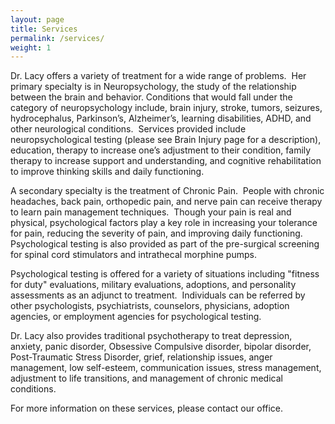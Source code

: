 ```yaml
---
layout: page
title: Services
permalink: /services/
weight: 1
---
```


Dr. Lacy offers a variety of treatment for a wide range of problems. 
Her primary specialty is in Neuropsychology, the study of the
relationship between the brain and behavior. Conditions that would
fall under the category of neuropsychology include, brain injury,
stroke, tumors, seizures, hydrocephalus, Parkinson’s, Alzheimer’s,
learning disabilities, ADHD, and other neurological conditions. 
Services provided include neuropsychological testing (please see Brain
Injury page for a description), education, therapy to increase one’s
adjustment to their condition, family therapy to increase support and
understanding, and cognitive rehabilitation to improve thinking skills
and daily functioning.

A secondary specialty is the treatment of Chronic Pain.  People with
chronic headaches, back pain, orthopedic pain, and nerve pain can
receive therapy to learn pain management techniques.  Though your pain
is real and physical, psychological factors play a key role in
increasing your tolerance for pain, reducing the severity of pain, and
improving daily functioning.  Psychological testing is also provided
as part of the pre-surgical screening for spinal cord stimulators and
intrathecal morphine pumps.

Psychological testing is offered for a variety of situations including
"fitness for duty" evaluations, military evaluations, adoptions, and
personality assessments as an adjunct to treatment.  Individuals can
be referred by other psychologists, psychiatrists, counselors,
physicians, adoption agencies, or employment agencies for
psychological testing.

Dr. Lacy also provides traditional psychotherapy to treat depression,
anxiety, panic disorder, Obsessive Compulsive disorder, bipolar
disorder, Post-Traumatic Stress Disorder, grief, relationship issues,
anger management, low self-esteem, communication issues, stress
management, adjustment to life transitions, and management of chronic
medical conditions.

For more information on these services, please contact our office.
